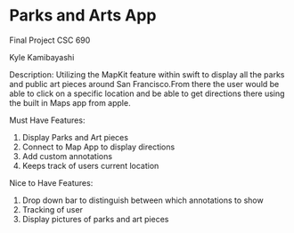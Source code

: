# Parks and Arts App

Final Project CSC 690

Kyle Kamibayashi

Description: Utilizing the MapKit feature within swift to display all the parks 
and public art pieces around San Francisco.From there the user would be able to click on a specific location and be able to 
get directions there using the built in Maps app from apple. 

Must Have Features:

1. Display Parks and Art pieces
1. Connect to Map App to display directions
1. Add custom annotations
1. Keeps track of users current location

Nice to Have Features:

1. Drop down bar to distinguish between which annotations to show
1. Tracking of user
1. Display pictures of parks and art pieces

